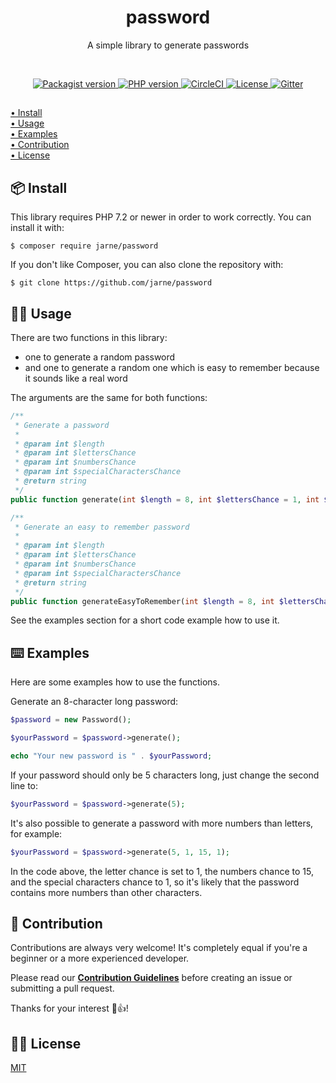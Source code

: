 <h1 align="center">password</h1>
<p align="center">A simple library to generate passwords</p>

<br>

<p align="center">
    <a href="https://packagist.org/packages/jarne/password">
        <img src="https://img.shields.io/packagist/v/jarne/password.svg" alt="Packagist version">
    </a>
    <a href="https://php.net">
        <img src="https://img.shields.io/packagist/php-v/jarne/password.svg" alt="PHP version">
    </a>
    <a href="https://circleci.com/gh/jarne/password">
    <img src="https://img.shields.io/circleci/project/github/jarne/password.svg" alt="CircleCI">
    </a>
    <a href="https://github.com/jarne/password/blob/master/LICENSE">
        <img src="https://img.shields.io/github/license/jarne/password.svg" alt="License">
    </a>
    <a href="https://gitter.im/jarne/password">
        <img src="https://img.shields.io/gitter/room/jarne/password.svg" alt="Gitter">
    </a>
</p>

##

[• Install](#-install)  
[• Usage](#-usage)  
[• Examples](#%EF%B8%8F-examples)  
[• Contribution](#-contribution)  
[• License](#%EF%B8%8F-license)

## 📦 Install
This library requires PHP 7.2 or newer in order to work correctly. You can install it with:

```
$ composer require jarne/password
```

If you don't like Composer, you can also clone the repository with:

```
$ git clone https://github.com/jarne/password
```

## 👨‍💻 Usage
There are two functions in this library:
- one to generate a random password
- and one to generate a random one which is easy to remember because it sounds like a real word

The arguments are the same for both functions:

```php
/**
 * Generate a password
 *
 * @param int $length
 * @param int $lettersChance
 * @param int $numbersChance
 * @param int $specialCharactersChance
 * @return string
 */
public function generate(int $length = 8, int $lettersChance = 1, int $numbersChance = 1, int $specialCharactersChance = 1): string
```

```php
/**
 * Generate an easy to remember password
 *
 * @param int $length
 * @param int $lettersChance
 * @param int $numbersChance
 * @param int $specialCharactersChance
 * @return string
 */
public function generateEasyToRemember(int $length = 8, int $lettersChance = 1, int $numbersChance = 1, int $specialCharactersChance = 1): string
```

See the examples section for a short code example how to use it.

## ⌨️ Examples
Here are some examples how to use the functions.

Generate an 8-character long password:

```php
$password = new Password();

$yourPassword = $password->generate();

echo "Your new password is " . $yourPassword;
```

If your password should only be 5 characters long, just change the second line to:

```php
$yourPassword = $password->generate(5);
```

It's also possible to generate a password with more numbers than letters, for example:

```php
$yourPassword = $password->generate(5, 1, 15, 1);
```

In the code above, the letter chance is set to 1, the numbers chance to 15, and the special characters chance to 1, so it's likely that the password contains more numbers than other characters.

## 🙋‍ Contribution
Contributions are always very welcome! It's completely equal if you're a beginner or a more experienced developer.

Please read our **[Contribution Guidelines](CONTRIBUTING.md)** before creating an issue or submitting a pull request.

Thanks for your interest 🎉👍!

## 👨‍⚖️ License
[MIT](https://github.com/jarne/password/blob/master/LICENSE)
